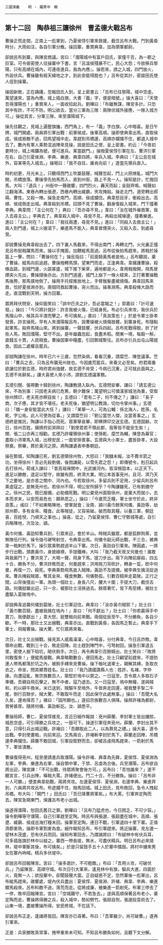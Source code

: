 

`三國演義`　　`明 ‧ 羅貫中　輯`

* * *

## 第十二回　陶恭祖三讓徐州　曹孟德大戰呂布

曹操正慌走間，正南上一彪軍到，乃夏侯惇引軍來救援，截住呂布大戰。鬥到黃昏時分，大雨如注，各自引軍分散。操回寨，重賞典韋，加為領軍都尉。

卻說呂布到寨，與陳宮商議。宮曰：「濮陽城中有富戶田氏，家僮千百，為一郡之巨室。可令彼密使人往操寨中下書，言『呂溫侯殘暴不仁，民心大怨；今欲移兵黎陽，只有高順在城內，可連夜進兵，我為內應』。操若來，誘之入城，四門放火，外設伏兵。曹操雖有經天緯地之才，到此安能得脫也？」呂布從其計，密諭田氏使人徑到操寨。

操因新敗，正在躊躇，忽報田氏人到，呈上密書云：「呂布已往黎陽，城中空虛。萬望速來，當為內應。城上插白旗，大書『義』字，便是暗號。」操大喜曰：「天使吾得濮陽也！」重賞來人，一面收拾起兵。劉曄曰：「布雖無謀，陳宮多計。只恐其中有詐，不可不防。明公欲去，當分三軍為三隊：兩隊伏城外接應，一隊入城方可。」操從其言，分軍三隊，來至濮陽城下。

操先往觀之，見城上遍豎旗旛，西門角上，有一「義」字白旗，心中暗喜。是日午牌，城門開處，兩員將引軍出戰：前軍侯成，後軍高順。操即使典韋出馬，直取侯成。侯成抵敵不過，回馬望城中走。韋趕到吊橋邊，高順亦攔擋不住，都退入城中去了。數內有軍人乘勢混過陣來見操，說是田氏之使，呈上密書。約云：「今夜初更時分，城上鳴鑼為號，便可進兵。某當獻門。」操撥夏侯惇引軍在左、曹洪引軍在右，自己引夏侯淵、李典、樂進、典韋四將，率兵入城。李典曰：「主公且在城外，容某等先入城去。」操喝曰：「我不自往，誰肯向前！」遂當先領兵直入。

時約初更，月光未上，只聽得西門上吹蠃鼓聲，喊聲忽起，門上火把燎亂，城門大開，吊橋放落。曹操爭先拍馬而入，直到州衙，路上不見一人。操知是計，忙撥回馬，大叫：「退兵！」州衙中一聲磝響，四門烈火，轟天而起；金鼓齊鳴，喊聲如江翻海沸。東巷內轉出張遼，西巷內轉出臧霸，夾攻掩殺。操走北門，道旁轉出郝萌、曹性，又殺一陣。操急走南門，高順、侯成攔住。典韋怒目牙，衝殺出去。高順、侯成倒走出城。典韋殺到吊橋，回頭不見了曹操，翻身復殺入城來，門下撞著李典。典韋問：「主公何在？」典曰：「吾亦尋不見。」韋曰：「汝在城外催救軍，我入去尋主公。」李典去了。典韋殺入城中，尋覓不見，再殺出城壕邊，撞著樂進。進曰：「主公何在？」韋曰：「我往兩遭，尋覓不見。」進曰：「同殺入去救主公！」兩人到門邊，城上火磝滾下，樂進馬不能入，典韋冒煙突火，又殺入去，到處尋覓。

卻說曹操見典韋殺出去了，四下裏人馬截來，不得出南門；再轉北門，火光裏正撞見呂布挺戟躍馬而來。操以手掩面，加鞭縱馬竟過。呂布從後拍馬趕來，將戟於操盔上一擊，問曰：「曹操何在？」操反指曰：「前面騎黃馬者是他。」呂布聽說，棄了曹操，縱馬向前追趕。曹操撥轉馬頭，望東門而走，正逢典韋。韋擁護曹操，殺條血路，到城門邊，火燄甚盛，城下推下柴草，遍地都是火。韋用戟撥開，飛馬冒煙突火先出，曹操隨後亦出。方到門道邊，城門上崩下一條火樑來，正打著曹操戰馬後胯，那馬撲地倒了。操用手托樑推放地上，手臂鬚髮盡被燒傷。典韋回馬來救，恰好夏侯淵亦到。兩個同救起曹操，突火而出。操乘淵馬，典韋殺條大路而走。直混戰到天明，操方回寨。

眾將拜伏問安，操仰面笑曰：「誤中匹夫之計，吾必當報之！」郭嘉曰：「計可速發。」操曰：「今只將計就計：詐言我被火傷，已經身死。布必引兵來攻，我伏兵於馬陵山中，候其兵半渡而擊之，布可擒矣。」嘉曰：「真良策也！」於是令軍士掛孝發喪，詐言操死。早有人來濮陽報呂布，說曹操被火燒傷肢體，到寨身死。布隨點起軍馬，殺奔馬陵山來。將到操寨，一聲鼓響，伏兵四起。呂布死戰得脫，折了好些人馬，敗回濮陽，堅守不出。是年蝗蟲忽起，食盡禾稻。關東一境，每榖一斛，直錢五十貫，人民相食。曹操因軍中糧盡，引回鄄城暫往。呂布亦引兵出屯山陽就食。因此二處權且罷兵。

卻說陶謙在徐州，時年已六十三歲，忽然染病，看看沉重，請糜竺、陳登議事。竺曰：「曹兵之去，只為呂布襲兗州故也。今因歲荒罷兵，來春又必至矣。府君兩番欲讓位於劉玄德，時府君尚強健，故玄德不肯受；今病已沉重，正可就此面與之，玄德不肯辭矣。」謙大喜使人來小沛，請劉玄德議軍務。

玄德引關、張帶數十騎到徐州，陶謙教請入臥內。玄德問安畢，謙曰：「請玄德公來，不為別事：只因老夫病已危篤，朝夕難保；萬望明公可憐漢家城池為重，受取徐州牌印，老夫死亦瞑目矣！」玄德曰：「君有二子，何不傳之？」謙曰：「長子商，次子應，其才皆不堪任。老夫死後，猶望明公教誨，切勿令掌州事。」玄德曰：「備一身安能當此大任？」謙曰：「某舉一人，可為公輔：係北海人，姓孫，名乾，字公祐。此人可使為從事。」又謂糜竺曰：「劉公當世人傑，汝當善事之。」玄德終是推託，陶謙以手指心而死。眾軍舉哀畢，即捧牌印交送玄德。玄德固辭。次日，徐州百姓，擁擠府前哭拜曰：「劉使君若不領此郡，我等皆不能安生矣！」關、張二公亦再三相勸。玄德乃許權領徐州事；使孫乾、糜竺為輔，陳登為幕官；盡取小沛軍馬入城，出榜安民；一面安排喪事。玄德與大小軍士，盡皆掛孝，大設祭奠。祭畢，葬於黃河之原。將陶謙遺表申奏朝廷。

操在鄄城，知陶謙已死，劉玄德領徐州牧，大怒曰：「我讎未報，汝不費半箭之功，坐得徐州！吾必先殺劉備，後戮謙屍，以雪先君之怨！」即傳號令，剋日起兵去打徐州。荀彧入諫曰：「昔高祖保關中，光武據河內，皆深根固本，以正天下。進足以勝敵，退足以堅守，故雖有困，終濟大業。明公本首事兗州，且河、濟乃天下之要地，是亦昔之關中、河內也。今若取徐州，多留兵則不足用，少留兵則呂布乘虛寇之，是無兗州也。若徐州不得，明公安所歸乎？今陶謙雖死，已有劉備守之。徐州之民，既已服備，必助備死戰。明公棄兗州面取徐州，是棄大而就小，去本而求末，以安而易危也：願熟思之。」操曰：「今歲荒乏糧，軍士坐守於此，終非良策。」彧曰：「不如東略陳地，使軍就食；汝南、潁川黃巾餘黨何儀、黃劭等，劫掠州郡，多有金帛、糧食。此等賊徒，又容易破。破而取其糧，以養三軍，朝廷喜，百姓悅，乃順天之事也。」操喜，從之，乃留夏侯惇、曹仁守鄄城等處，自引兵略陳地，次及汝、潁。

黃巾何儀、黃劭知曹兵到，引眾來迎，會於羊山。時賊兵雖眾，都是狐群狗黨，並無隊伍行列。操令強弓硬弩射住，令典韋出馬。何儀令副元師出戰，不三合，被典韋一戟剌於馬下。操引眾乘勢趕過羊山下寨。次日，黃劭自引軍來。陣圓處，一將步行出戰，頭裹黃巾，身披綠襖，手提鐵棒，大叫：「我乃截天夜叉何曼也！誰敢與我廝鬥？」曹洪見了，大喝一聲，飛身下馬，提刀步出。兩下向陣前廝殺，四五十合，勝負不分。曹洪詐敗而走，何曼趕來；洪用拖刀背砍計，轉身一踅，砍中何曼，再復一刀，殺死。李典乘勢飛馬直入賊陣。黃劭不及提備，被李典生擒活捉過來。曹兵掩殺賊眾，奪其金帛、糧食無數。何儀勢孤，引數百騎奔走葛陂。正行之間，山背後撞出一軍。為頭一個壯士，身長八尺，腰大十圍；手提大刀，截住去路。何儀挺鎗出迎，只一合，被那壯士活挾過去。餘眾著忙，皆下馬受縳，被壯士盡驅入葛陂塢中。

卻說典韋追襲何儀到葛陂，壯士引軍迎住。典韋曰：「汝亦黃巾賊耶？」壯士曰：「黃巾數百騎，盡被我擒在塢內！」韋曰：「何不獻出？」壯士曰：「你若贏得手中寶刀，我便獻出！」韋大怒，挺雙戟向前來戰。兩個從辰至午，不分勝負，各自少歇。不一時，那壯士又出搦戰，典韋亦出。直戰到黃昏，各因馬乏暫止。典韋手下軍士，飛報曹操。操大驚，忙引眾將來看。

次日，壯士又出搦戰。操見其人威風凜凜，心中暗喜，分付典韋，今日且詐敗。韋領命出戰，戰到三十合，敗走回陣。壯士趕到陣門中，弓弩射回。操急引軍退五里，密使人掘下陷坑，暗伏鉤手。次日，再令典韋引百餘騎出。壯士笑曰：「敗將何敢復來！」便縱馬接戰。典韋略戰數合，便回馬走。壯士只顧望前趕來，不提防連人帶馬都落於坑之內，被鉤手縳來見曹操。操下帳叱退軍士，親解其縳，急取衣衣之，命坐，問其鄉貫姓名。壯士曰：「我乃譙國譙縣人也：姓許，名褚，字仲康。向遭寇亂，聚宗族數百人，築堅於塢中以禦之。一日寇至，吾令眾人多取石子準備，吾親自飛石擊之，無不中者，寇乃退去。又一日寇至，塢中無糧，遂與賊和，約以耕牛換米。米已送到，賊驅牛至塢外，牛皆奔走回還，被我雙手掣二牛尾，倒行百餘步。賊大驚，不敢取牛而走：因此保守此處無事。」操曰：「吾聞大名久矣，還肯降否？」褚曰：「固所願也。」遂招宗族數百人俱降。操拜許褚為都尉，賞勞甚厚。隨將何儀、黃劭斬訖。汝、潁悉平。

曹操班師，曹仁、夏侯惇接見，言近日細作報說：兗州薛蘭、李封軍士皆出擄掠，城邑空虛，可引得勝之兵攻之，一鼓可下。操遂引軍徑奔兗州。薛蘭、李封出其不意，只得引兵出城迎戰。許褚曰：「吾願取此二人，以為贄見之禮。」操大喜，遂令出戰。李封使畫戟，向前來迎。交馬兩合，許褚斬李封於馬下。薛蘭走回陣，吊橋邊李典攔住。薛蘭不敢回城，引軍投鉅野而去，卻被呂虔飛馬趕來，一箭射於馬下，軍皆潰散。

曹操復得兗州，程昱便請進兵取濮陽。操令許褚、典韋為先鋒，夏侯惇、夏侯淵為左軍，李典、樂進為右軍，操自領中軍，于禁、呂虔為合後。兵至濮陽，呂布欲自將出迎，陳宮諫：「不可出戰，待眾將聚會後方可。」呂布曰：「吾怕誰來？」遂不聽宮言，引兵出陣，橫戟大罵。許褚便出。鬥二十合，不分勝負。操曰：「呂布非一人可勝。」便差典韋助戰，兩將夾攻。左邊夏侯惇、夏侯淵，右邊李典、樂進齊到，六員將共攻呂布。布遮攔不住，撥馬回城。城上田氏，見布敗回，急令人拽起吊橋。布大叫：「開門！」田氏曰：「吾已降曹將軍矣。」布大罵，引軍奔定陶而去。陳宮急開東門，保護呂布老小出城。

操遂得濮陽，恕田氏舊日之罪。劉曄曰：「呂布乃猛虎也，今日困乏，不可少容。」操令劉曄等守濮陽，自己引軍趕至定陶。時呂布與張邈、張超盡在城中，高順、張遼、臧霸、侯成巡海打糧未回。操軍至定陶，連日不戰，引軍退四十里下寨。正值濟郡麥熟，操即令軍割麥為食。細作報知呂布，布引軍趕來。將近操寨，見左邊一望林木茂盛，恐有伏兵而回。操知布軍回去，乃謂諸將曰：「布疑林中有伏兵耳，可多插旌旗於林中以疑之。寨西一帶長堤，無水，可盡伏精兵。明日呂布必來燒林，堤中軍斷其後，布可擒矣。」於是只留鼓手五十人於寨中擂鼓。將村中擄來男女在寨內吶喊。精兵多伏堤中。

卻說呂布回報陳宮。宮曰：「操多詭計，不可輕敵。」布曰：「吾用火攻，可破伏兵。」乃留陳宮、高順守城。布次日引大軍來，遙見林中有旗，驅兵大進，四面於火，竟無一人；欲投寨中，卻聞鼓聲大震。正自疑惑不定，忽然寨後一彪軍出，呂布縱馬趕來。磝響處，堤內伏兵盡出：夏侯惇、夏侯淵、許褚、典韋、李典、樂進驟馬殺來。呂布料敵不過，落荒而走。從將成廉，被樂進一箭射死。布軍三停去了一停，敗卒回報陳宮。宮曰：「空城難守，不若急去。」遂與高順保著呂布老小，棄定陶而走。曹操將得勝之兵，殺入城中，勢如劈竹。張超自刎，張邈投袁術去了。山東一境，盡被曹操所得。安民修城，不在話下。

卻說呂布正走，逢諸將皆回。陳宮亦已尋著。布曰：「吾軍雖少，尚可破曹。」遂再引軍來。

正是：兵家勝敗真常事，捲甲重來未可知。不知呂布勝負如何，且聽下文分解。

* * *

